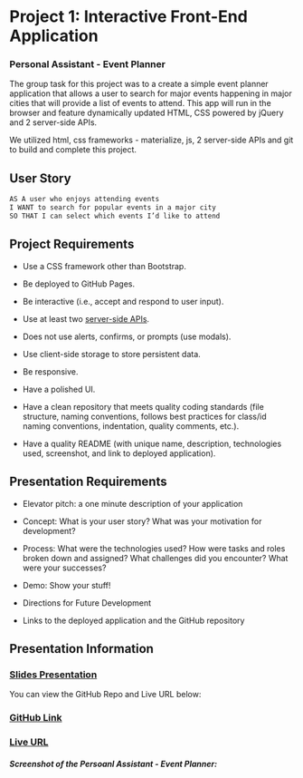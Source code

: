 
# Project 1: Interactive Front-End Application

### Personal Assistant - Event Planner

The group task for this project was to a create a simple event planner application that allows a user to search for major events happening in major cities that will provide a list of events to attend. This app will run in the browser and feature dynamically updated HTML, CSS powered by jQuery and 2 server-side APIs. 

We utilized html, css frameworks - materialize, js, 2 server-side APIs and git to build and complete this project. 

## User Story

```md
AS A user who enjoys attending events
I WANT to search for popular events in a major city
SO THAT I can select which events I’d like to attend
```

## Project Requirements

* Use a CSS framework other than Bootstrap.

* Be deployed to GitHub Pages.

* Be interactive (i.e., accept and respond to user input).

* Use at least two [server-side APIs](https://coding-boot-camp.github.io/full-stack/apis/api-resources).

* Does not use alerts, confirms, or prompts (use modals).

* Use client-side storage to store persistent data.

* Be responsive.

* Have a polished UI.

* Have a clean repository that meets quality coding standards (file structure, naming conventions, follows best practices for class/id naming conventions, indentation, quality comments, etc.).

* Have a quality README (with unique name, description, technologies used, screenshot, and link to deployed application).

## Presentation Requirements

* Elevator pitch: a one minute description of your application

* Concept: What is your user story? What was your motivation for development?

* Process: What were the technologies used? How were tasks and roles broken down and assigned? What challenges did you encounter? What were your successes?

* Demo: Show your stuff!

* Directions for Future Development

* Links to the deployed application and the GitHub repository


## Presentation Information
### [Slides Presentation](https://docs.google.com/presentation/d/1P_-2GOG0TsE_iMJzqEX5X5XKIMHlCNT_anrb6Oo8AtA/edit?usp=sharing)

You can view the GitHub Repo and Live URL below:
### [GitHub Link](https://github.com/Bungycode/Personal-Assistant) 
### [Live URL](https://bungycode.github.io/Personal-Assistant/)





##### Screenshot of the Persoanl Assistant - Event Planner:
![]()

<!-- Attach Screen Shot -->






